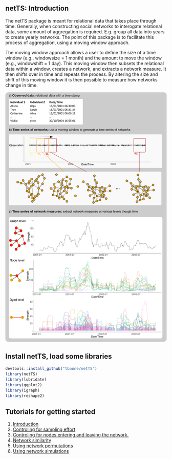

netTS: Introduction
------------

The netTS package is meant for relational data that takes place through time. Generally, when constructing social networks to interogate relational data, some amount of aggregation is required. E.g. group all data into years to create yearly networks. The point of this package is to facilitate this process of aggregation, using a moving window approach.

The moving window approach allows a user to define the size of a time window (e.g., windowsize = 1 month) and the amount to move the window (e.g., windowshift = 1 day). This moving window then subsets the relational data within a window, creates a network, and extracts a network measure. It then shifts over in time and repeats the process. By altering the size and shift of this moving window it is then possible to measure how networks change in time.

  
![](inst/readme_figs/diag_movingWindow.png)
  

Install netTS, load some libraries
----------------------------------

``` r
devtools::install_github("tbonne/netTS")
library(netTS)
library(lubridate)
library(ggplot2)
library(igraph)
library(reshape2)
```


Tutorials for getting started
------------------------------------------

1. [Introduction](https://tbonne.github.io/netTS/inst/Tutorials/Intro_to_netTS.nb.html)
2. [Controling for sampling effort](https://tbonne.github.io/netTS/inst/Tutorials/Control_for_sampling_effort.html)
3. [Controling for nodes entering and leaving the network.](https://tbonne.github.io/netTS/inst/Tutorials/Control_for_entering_and_leaving.Rmd.nb.html)
4. [Network similarity](https://tbonne.github.io/netTS/inst/Tutorials/Network_Similarity.html)
5. [Using network permutations](https://tbonne.github.io/netTS/inst/Tutorials/Using_permutations.html)
6. [Using network simulations](https://tbonne.github.io/netTS/inst/Tutorials/Using_simulated_event_data.html)
